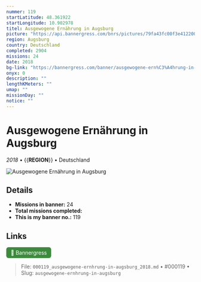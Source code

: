 ```yaml
---
nummer: 119
startLatitude: 48.361922
startLongitude: 10.902978
titel: Ausgewogene Ernährung in Augsburg
picture: "https://api.bannergress.com/bnrs/pictures/79fa43fc00f3e41220080d80ce72ad57"
region: Augsburg
country: Deutschland
completed: 2904
missions: 24
date: 2018
bg-link: "https://bannergress.com/banner/ausgewogene-ern%C3%A4hrung-in-augsburg-807f"
onyx: 0
description: ""
lengthKMeters: ""
umap: ""
missionDay: ""
notice: ""
---
```

# Ausgewogene Ernährung in Augsburg

*2018* • {{__REGION__}} • Deutschland

![Ausgewogene Ernährung in Augsburg](https://api.bannergress.com/bnrs/pictures/79fa43fc00f3e41220080d80ce72ad57)



## Details

- **Missions in banner:** 24
- **Total missions completed:** 
- **This is my banner no.:** 119





## Links
<a href="https://bannergress.com/banner/ausgewogene-ern%C3%A4hrung-in-augsburg-807f" target="_blank" style="display:inline-block;margin-right:8px;padding:6px 12px;background:#3c8b3c;color:#fff;text-decoration:none;border-radius:6px;">🔗 Bannergress</a>



> File: `000119_ausgewogene-ernhrung-in-augsburg_2018.md` • #000119 • Slug: `ausgewogene-ernhrung-in-augsburg`
